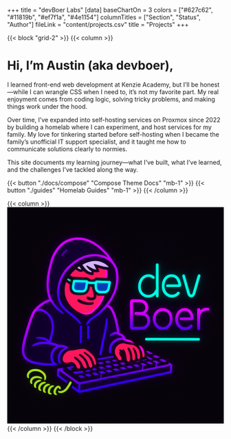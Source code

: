 +++
title = "devBoer Labs"
[data]
baseChartOn = 3
colors = ["#627c62", "#11819b", "#ef7f1a", "#4e1154"]
columnTitles = ["Section", "Status", "Author"]
fileLink = "content/projects.csv"
title = "Projects"
+++

{{< block "grid-2" >}}
{{< column >}}

# Hi, I’m Austin (aka devboer),

I learned front-end web development at Kenzie Academy, but I’ll be honest—while I can wrangle CSS when I need to, it’s not my favorite part. My real enjoyment comes from coding logic, solving tricky problems, and making things work under the hood.

Over time, I’ve expanded into self-hosting services on Proxmox since 2022 by building a homelab where I can experiment, and host services for my family. My love for tinkering started before self-hosting when I became the family’s unofficial IT support specialist, and it taught me how to communicate solutions clearly to normies.

This site documents my learning journey—what I’ve built, what I’ve learned, and the challenges I’ve tackled along the way.

{{< button "./docs/compose" "Compose Theme Docs" "mb-1" >}} {{< button "./guides" "Homelab Guides" "mb-1" >}}
{{< /column >}}

{{< column >}}
![diy](https://github.com/devboer/dev.portfolio/blob/main/assets/images/logo.png?raw=true)
{{< /column >}}
{{< /block >}}
